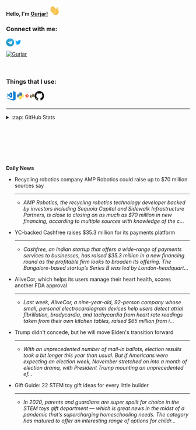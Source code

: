 #### Hello, I'm [Gurjar!](https://GurjarKing.github.io) <img src="https://raw.githubusercontent.com/ABSphreak/ABSphreak/master/gifs/Hi.gif" width="30px"></h2>


### Connect with me:

[<img align="left" alt="Gurjar | Telegram" width="22px" src="https://raw.githubusercontent.com/github/explore/80688e429a7d4ef2fca1e82350fe8e3517d3494d/topics/telegram/telegram.png" />][Telegram]
[<img align="left" alt="Gurjar | Twitter" width="22px" src="https://raw.githubusercontent.com/github/explore/80688e429a7d4ef2fca1e82350fe8e3517d3494d/topics/twitter/twitter.png" />][Twitter]
<br >
<br >
<a href="https://github.com/GurjarKing"><img src="https://komarev.com/ghpvc/?username=GurjarKing" alt="Gurjar" /></a> <br />
<br />
<br />
<!-- <br >

![](https://visitor-badge.glitch.me/badge?page_id=GurjarKing)

<br /> -->

### Things that I use:

[<img align="left" alt="Visual Studio Code" width="26px" src="https://raw.githubusercontent.com/github/explore/80688e429a7d4ef2fca1e82350fe8e3517d3494d/topics/visual-studio-code/visual-studio-code.png" />][VSCode]
[<img align="left" alt="Python" width="26px" src="https://raw.githubusercontent.com/github/explore/80688e429a7d4ef2fca1e82350fe8e3517d3494d/topics/python/python.png" />][Python]
[<img align="left" alt="Git" width="26px" src="https://raw.githubusercontent.com/github/explore/80688e429a7d4ef2fca1e82350fe8e3517d3494d/topics/git/git.png" />][Git]
[<img align="left" alt="GitHub" width="26px" src="https://raw.githubusercontent.com/github/explore/78df643247d429f6cc873026c0622819ad797942/topics/github/github.png" />][Github]

<br />
<br />

---
<details>
  <summary>:zap: GitHub Stats</summary>

<img align="left" alt="Gurjar's Github Stats" src="https://github-readme-stats.vercel.app/api?username=GurjarKing&show_icons=true&hide_border=true&count_private=true&include_all_commit=true&theme=algolia" />

</details>

<!-- ### 🔔 My latest tweet
<a href="https://twitter.com/Gurjar_King43" target="_blank">
	<img src="https://github.com/GurjarKing/GurjarKing/raw/master/tweet.png" width="70%" align="center" alt="Click to view on Twitter" title="My latest tweet, as an image"/>
</a> -->
<br>

<pre>

</pre>

<!-- **Quote of the hour:**

{qoth}

~ {qoth_author}
<pre>

</pre> -->
<br>
<pre>


</pre>
<strong>Daily News</strong>
  
  - Recycling robotics company AMP Robotics could raise up to $70 million sources say
     <hr/>
     
      - *AMP Robotics, the recycling robotics technology developer backed by investors including Sequoia Capital and Sidewalk Infrastructure Partners, is close to closing on as much as $70 million in new financing, according to multiple sources with knowledge of the c…*
     
  - YC-backed Cashfree raises $35.3 million for its payments platform
      <hr/>
      
      - *Cashfree, an Indian startup that offers a wide-range of payments services to businesses, has raised $35.3 million in a new financing round as the profitable firm looks to broaden its offering. The Bangalore-based startup’s Series B was led by London-headquart…*
      
  - AliveCor, which helps its users manage their heart health, scores another FDA approval
      <hr/>
      
      - *Last week, AliveCor, a nine-year-old, 92-person company whose small, personal electrocardiogram devices help users detect atrial fibrillation, bradycardia, and tachycardia from heart rate readings taken from their own kitchen tables, raised $65 million from i…*
      
  - Trump didn't concede, but he will move Biden's transition forward
      <hr/>
      
      - *With an unprecedented number of mail-in ballots, election results took a bit longer this year than usual. But if Americans were expecting an election week, November stretched on into a month of election drama, with President Trump mounting an unprecedented ef…*
       
  - Gift Guide: 22 STEM toy gift ideas for every little builder
      <hr/>
       
       - *In 2020, parents and guardians are super spoilt for choice in the STEM toys gift department — which is great news in the midst of a pandemic that’s supercharging homeschooling needs. The category has matured to offer an interesting range of options for childr…*
      

<br />

[VSCode]: https://code.visualstudio.com/
[Python]: https://www.python.org/
[Git]: https://git-scm.com/
[Github]: https://github.com/
[Telegram]: https://t.me/Gurjar_King/
[Twitter]: https://twitter.com/Gurjar_King43/

